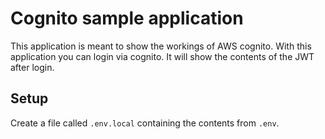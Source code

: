 # Cognito sample application

This application is meant to show the workings of AWS cognito. With this application you can login via cognito. It will show the contents of the JWT after login.

## Setup

Create a file called `.env.local` containing the contents from `.env`.
